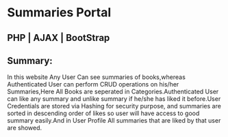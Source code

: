 # Summaries Portal
## PHP | AJAX | BootStrap

## Summary:

In this website Any User Can see summaries of books,whereas Authenticated User can perform CRUD operations on his/her Summaries,Here All Books are seperated in Categories.Authenticated User can like any summary and unlike summary if he/she has liked it before.User Credentials are stored via Hashing for security purpose,
and summaries are sorted in descending order of likes so user will have access to good summary easily.And in User Profile All summaries that are liked by that user are showed.
